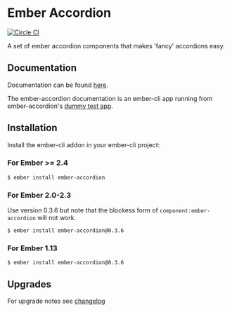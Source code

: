 # Ember Accordion

[![Circle CI](https://circleci.com/gh/khorus/ember-accordion.svg?style=svg)](https://circleci.com/gh/khorus/ember-accordion)

A set of ember accordion components that makes 'fancy' accordions easy.

## Documentation

Documentation can be found
[here](http://khorus.github.io/ember-accordion).

The ember-accordion documentation is an ember-cli app running from
ember-accordion's [dummy test
app](https://github.com/khorus/ember-accordion/tree/master/tests/dummy/app).

## Installation

Install the ember-cli addon in your ember-cli project:

### For Ember >= 2.4

```
$ ember install ember-accordion
```

### For Ember 2.0-2.3

Use version 0.3.6 but note that the blockess form of
`component:ember-accordion` will not work.

```
$ ember install ember-accordion@0.3.6
```

### For Ember 1.13

```
$ ember install ember-accordion@0.3.6
```

## Upgrades

For upgrade notes see [changelog](./CHANGELOG.md)
